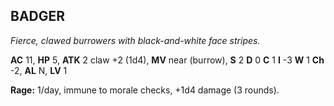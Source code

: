## BADGER

_Fierce, clawed burrowers with black-and-white face stripes._

**AC** 11, **HP** 5, **ATK** 2 claw +2 (1d4), **MV** near (burrow), **S** 2 **D** 0 **C** 1 **I** -3 **W** 1 **Ch** -2, **AL** N, **LV** 1

**Rage:** 1/day, immune to morale checks, +1d4 damage (3 rounds).

